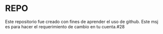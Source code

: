 # REPO
Este repositorio fue creado con fines de aprender el uso de github.
Este msj es para hacer el requerimiento de cambio en tu cuenta.#28

